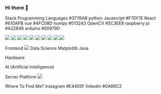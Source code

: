 ### Hi there 👋




Stack
Programming Languages
#3776AB python
Javascript #F7DF1E
React #61DAFB
vue #4FC08D
numpy #013243
OpenCV #5C3EE8
raspberry pi #A22846
arduino #00979D

<!-- 도커 -->
<img src="https://img.shields.io/badge/Scss-green?style=flat&logo=Docker&logoColor=2496ED"/>

<!-- ncp -->
<img src="https://img.shields.io/badge/Scss-green?style=flat&logo=Naver&logoColor=03C75A"/>

<!-- Classroom -->
<img src="https://img.shields.io/badge/Scss-green?style=flat&logo=Google Classroom&logoColor=0F9D58"/>

<!-- gcp -->
<img src="https://img.shields.io/badge/Scss-green?style=flat&logo=Google Cloud&logoColor=4285F4"/>

<!-- amazon s3 -->
<img src="https://img.shields.io/badge/Scss-green?style=flat&logo=Amazon S3&logoColor=569A31"/>

<!-- amazon ec2 -->
<img src="https://img.shields.io/badge/Scss-green?style=flat&logo=Amazon EC2&logoColor=FF9900"/>

<!-- aws -->
<img src="https://img.shields.io/badge/Scss-green?style=flat&logo=Amazon AWS&logoColor=FF6F00"/>

<!-- tensorflow -->
<img src="https://img.shields.io/badge/Scss-green?style=flat&logo=Tensorflow&logoColor=2496ED"/>

<!-- ncp -->
<img src="https://img.shields.io/badge/Scss-green?style=flat&logo=Docker&logoColor=2496ED"/>

<!-- ncp -->
<img src="https://img.shields.io/badge/Scss-green?style=flat&logo=Docker&logoColor=2496ED"/>


Frontend
<img src="https://img.shields.io/badge/Scss-green?style=flat&logo=C++&logoColor=00599C"/>
Data Science
Matplotlib
Java


Hardware

AI (Artificial Intelligence)

Server Platform
<img src="https://img.shields.io/badge/Scss-green?style=flat&logo=Home Assistant&logoColor=41BDF5"/>


Where To Find Me?
instagram #E4405F
linkedin #0A66C2



<!--
**Dev-minu/Dev-minu** is a ✨ _special_ ✨ repository because its `README.md` (this file) appears on your GitHub profile.

Here are some ideas to get you started:

- 🔭 I’m currently working on ...
- 🌱 I’m currently learning ...
- 👯 I’m looking to collaborate on ...
- 🤔 I’m looking for help with ...
- 💬 Ask me about ...
- 📫 How to reach me: ...
- 😄 Pronouns: ...
- ⚡ Fun fact: ...
-->
